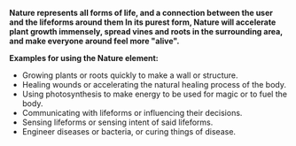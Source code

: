 **Nature represents all forms of life, and a connection between the user and the lifeforms around them
In its purest form, Nature will accelerate plant growth immensely, spread vines and roots in the surrounding area, and make everyone around feel more "alive".**

**Examples for using the Nature element:**
- Growing plants or roots quickly to make a wall or structure.
- Healing wounds or accelerating the natural healing process of the body.
- Using photosynthesis to make energy to be used for magic or to fuel the body.
- Communicating with lifeforms or influencing their decisions.
- Sensing lifeforms or sensing intent of said lifeforms.
- Engineer diseases or bacteria, or curing things of disease.
